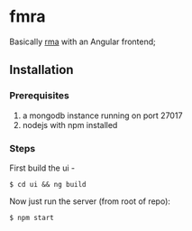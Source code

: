 # fmra

Basically [rma](https://github.com/mentix02/rma) with an Angular frontend;

## Installation

### Prerequisites

1. a mongodb instance running on port 27017
2. nodejs with npm installed

### Steps

First build the ui - 

```shell
$ cd ui && ng build
```

Now just run the server (from root of repo):

```shell
$ npm start
```
